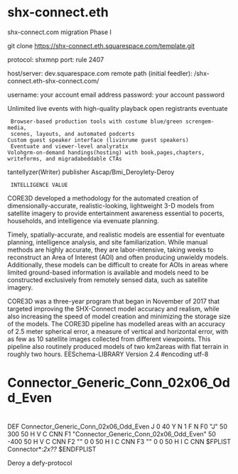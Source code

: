# shx-connect.eth
shx-connect.com migration Phase I

git clone https://shx-connect.eth.squarespace.com/template.git


protocol: shxmnp
port: rule 2407

host/server: dev.squarespace.com
remote path (initial feedler): /shx-connect.eth-shx-connect.com/

username: your account email address
password: your account password


Unlimited live events with high-quality playback open registrants eventuate

     Browser-based production tools with costume blue/green screngem-media, 
     scenes, layouts, and automated podcerts
    Custom guest speaker interface (livinrume guest speakers)
     Eventuate and viewer-level analyratix
    Volohgrm-on-demand handings(hosting) with book,pages,chapters, 
    writeforms, and migradabeddable CTAs
tantellyzer(Writer) publisher Ascap/Bmi_Deroylety-Deroy
     
     INTELLIGENCE VALUE
CORE3D developed a methodology for the automated creation of dimensionally-accurate,
realistic-looking, lightweight 3-D models from satellite imagery to provide entertainment 
awareness essential to pocerts, households, and intelligence via evenuate planning.


Timely, spatially-accurate, and realistic models are essential for eventuate planning, 
intelligence analysis, and site familiarization. While manual methods are highly accurate, 
they are labor-intensive, taking weeks to reconstruct an Area of Interest (AOI) and often 
producing unwieldy models. Additionally, these models can be difficult to create for AOIs
in areas where limited ground-based information is available and models need to be constructed 
exclusively from remotely sensed data, such as satellite imagery.

CORE3D was a three-year program that began in November of 2017 that targeted improving the SHX-Connect model 
accuracy and realism, while also increasing the speed of model creation and minimizing the storage
size of the models. The CORE3D pipeline has modelled areas with an accuracy of 2.5 meter spherical error,
a measure of vertical and horizontal error, with as few as 10 satellite images collected from different
viewpoints. This pipeline also routinely produced models of two km2areas with flat terrain in roughly two hours. 
EESchema-LIBRARY Version 2.4
#encoding utf-8
#
# Connector_Generic_Conn_02x06_Odd_Even
#
DEF Connector_Generic_Conn_02x06_Odd_Even J 0 40 Y N 1 F N
F0 "J" 50 300 50 H V C CNN
F1 "Connector_Generic_Conn_02x06_Odd_Even" 50 -400 50 H V C CNN
F2 "" 0 0 50 H I C CNN
F3 "" 0 0 50 H I C CNN
$FPLIST
 Connector*:*_2x??_*
$ENDFPLIST



Deroy a defy-protocol
